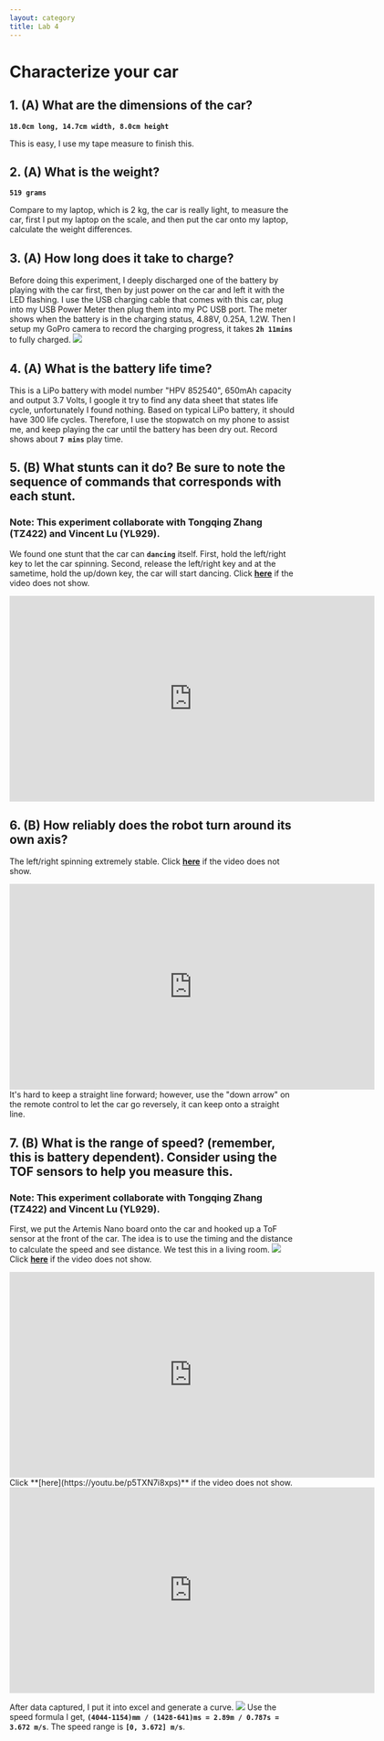 ```yaml
---
layout: category
title: Lab 4
---
```


# Characterize your car

## 1. (A) What are the dimensions of the car?
**`18.0cm long, 14.7cm width, 8.0cm height`**

This is easy, I use my tape measure to finish this.

## 2. (A) What is the weight?
**`519 grams`**

Compare to my laptop, which is 2 kg, the car is really light, to measure the car, first I put my laptop on the scale, and then put the car onto my laptop, calculate the weight differences.

## 3. (A) How long does it take to charge?
Before doing this experiment, I deeply discharged one of the battery by playing with the car first, then by just power on the car and left it with the LED flashing. I use the USB charging cable that comes with this car, plug into my USB Power Meter then plug them into my PC USB port.
The meter shows when the battery is in the charging status, 4.88V, 0.25A, 1.2W. Then I setup my GoPro camera to record the charging progress, it takes **`2h 11mins`** to fully charged.
![](https://github.com/soulkun/ECE5960-Fast-Robots/raw/main/labs/4/1.jpg)

## 4. (A) What is the battery life time?
This is a LiPo battery with model number "HPV 852540", 650mAh capacity and output 3.7 Volts, I google it try to find any data sheet that states life cycle, unfortunately I found nothing. Based on typical LiPo battery, it should have 300 life cycles. Therefore, I use the stopwatch on my phone to assist me, and keep playing the car until the battery has been dry out. Record shows about **`7 mins`** play time.

## 5. (B) What stunts can it do? Be sure to note the sequence of commands that corresponds with each stunt.
### Note: This experiment collaborate with Tongqing Zhang (TZ422) and Vincent Lu (YL929).
We found one stunt that the car can **`dancing`** itself.
First, hold the left/right key to let the car spinning.
Second, release the left/right key and at the sametime, hold the up/down key, the car will start dancing.
Click **[here](https://www.youtube.com/watch?v=s1zcrImvJYE)** if the video does not show.
<div class="video-container">
  <iframe width="640" height="360" src="https://www.youtube.com/watch?v=s1zcrImvJYE" title="YouTube video player" frameborder="0" allow="accelerometer; autoplay; clipboard-write; encrypted-media; gyroscope; picture-in-picture" allowfullscreen></iframe>
</div>


## 6. (B) How reliably does the robot turn around its own axis?
The left/right spinning extremely stable.
Click **[here](https://youtu.be/pYaPH612VEU)** if the video does not show.
<div class="video-container">
  <iframe width="640" height="360" src="https://youtu.be/pYaPH612VEU" title="YouTube video player" frameborder="0" allow="accelerometer; autoplay; clipboard-write; encrypted-media; gyroscope; picture-in-picture" allowfullscreen></iframe>
</div>
It's hard to keep a straight line forward; however, use the "down arrow" on the remote control to let the car go reversely, it can keep onto a straight line.

## 7. (B) What is the range of speed? (remember, this is battery dependent). Consider using the TOF sensors to help you measure this.
### Note: This experiment collaborate with Tongqing Zhang (TZ422) and Vincent Lu (YL929).
First, we put the Artemis Nano board onto the car and hooked up a ToF sensor at the front of the car. The idea is to use the timing and the distance to calculate the speed and see distance. We test this in a living room.
![](https://github.com/soulkun/ECE5960-Fast-Robots/raw/main/labs/4/2.jpg)
Click **[here](https://youtu.be/9HhGui_mSuE)** if the video does not show.
<div class="video-container">
  <iframe width="640" height="360" src="https://youtu.be/9HhGui_mSuE" title="YouTube video player" frameborder="0" allow="accelerometer; autoplay; clipboard-write; encrypted-media; gyroscope; picture-in-picture" allowfullscreen></iframe>
</div>
Click **[here](https://youtu.be/p5TXN7i8xps)** if the video does not show.
<div class="video-container">
  <iframe width="640" height="360" src="https://youtu.be/p5TXN7i8xps" title="YouTube video player" frameborder="0" allow="accelerometer; autoplay; clipboard-write; encrypted-media; gyroscope; picture-in-picture" allowfullscreen></iframe>
</div>

After data captured, I put it into excel and generate a curve.
![](https://github.com/soulkun/ECE5960-Fast-Robots/raw/main/labs/4/3.jpg)
Use the speed formula I get, **`(4044-1154)mm / (1428-641)ms = 2.89m / 0.787s = 3.672 m/s`**.
The speed range is **`[0, 3.672] m/s`**.
